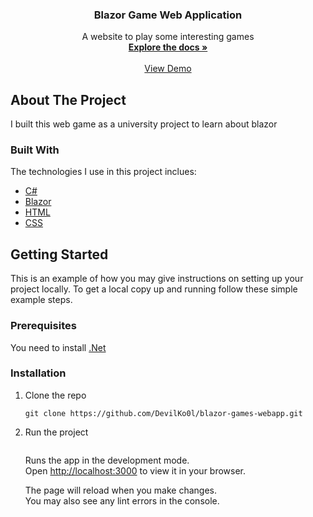 <div align="center"> 

  <h3 align="center">Blazor Game Web Application</h3>

  <p align="center">
    A website to play some interesting games
    <br />
    <a href="#"><strong>Explore the docs »</strong></a>
    <br />
    <br />
    <a href="">View Demo</a>   
    
  </p>
</div>

<!-- ABOUT THE PROJECT -->
## About The Project
I built this web game as a university project to learn about blazor

### Built With
The technologies I use in this project inclues:
* [C#](https://docs.microsoft.com/en-us/dotnet/csharp/)
* [Blazor](https://dotnet.microsoft.com/en-us/apps/aspnet/web-apps/blazor)
* [HTML](https://developer.mozilla.org/en-US/docs/Web/HTML)
* [CSS](https://developer.mozilla.org/en-US/docs/Web/CSS)

<!-- GETTING STARTED -->
## Getting Started
This is an example of how you may give instructions on setting up your project locally. To get a local copy up and running follow these simple example steps.

### Prerequisites
You need to install [.Net](https://docs.microsoft.com/en-us/dotnet/core/install/windows?tabs=net60)

### Installation

1. Clone the repo
   ```
   git clone https://github.com/DevilKo0l/blazor-games-webapp.git
   ```

2. Run the project
   ```
   
   ```
   Runs the app in the development mode.\
   Open [http://localhost:3000](http://localhost:3000) to view it in your browser.

   The page will reload when you make changes.\
   You may also see any lint errors in the console.
